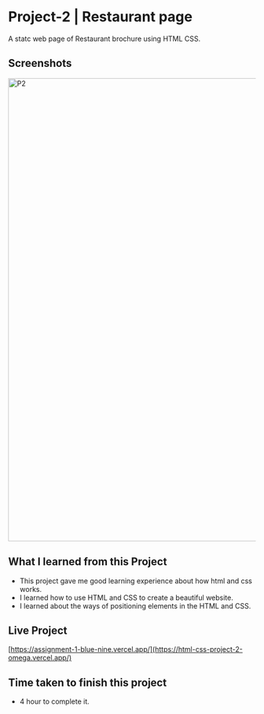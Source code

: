 # Project-2 | Restaurant page
A statc web page of Restaurant brochure using HTML CSS.

## Screenshots

<img width="941" alt="P2" src="https://github.com/sakshipandey2601/HTML-CSS-Project-2/assets/130241239/6b2678df-80c0-4612-b950-62efb9996fce">

## What I learned from this Project
- This project gave me good learning experience about how html and css works.
- I learned how to use HTML and CSS to create a beautiful website.
- I learned about the ways of positioning elements in the HTML and CSS.
## Live Project
[https://assignment-1-blue-nine.vercel.app/](https://html-css-project-2-omega.vercel.app/)

## Time taken to finish this project
- 4 hour to complete it.
